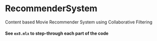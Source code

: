 # RecommenderSystem
Content based Movie Recommender System using Collaborative Filtering
#### See `ex8.mlx` to step-through each part of the code

